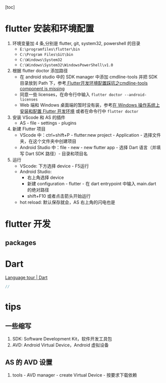 [toc]



# flutter 安装和环境配置



1. 环境变量加 4 条,分别是 flutter, git, system32, powershell 的目录 
    - `E:\programfiles\flutter\bin`
    - `C:\Program Files\Git\bin`
    - `C:\Windows\System32`
    - `C:\Windows\System32\WindowsPowerShell\v1.0`
2. 根据 flutter doctor 添加路径
    - 在 android studio 中的 SDK manager 中添加 cmdline-tools 并把 SDK 目录放到 Path 下，参考[ Flutter开发环境配置踩坑之cmdline-tools component is missing](https://blog.csdn.net/ZXHL_hxf/article/details/121208026)
    - 同意一些 licenses，在命令行中输入 `flutter doctor --android-licenses`
    - Web 端和 Windows 桌面端的暂时没有装，参考[在 Windows 操作系统上安装和配置 Flutter 开发环境](https://flutter.cn/docs/get-started/install/windows) 或者在命令行中 `flutter doctor`
3. 安装 VScode 和 AS 的插件
    - AS - file - settings - plugins
4. 新建 Flutter 项目
    - VScode 中：ctrl+shift+P - flutter:new project - Application - 选择文件夹，在这个文件夹中创建项目
    - Android Studio 中：file - new - new flutter app - 选择 Dart 语言（并填写 Dart SDK 路径）- 目录和项目名
5. 运行
    - VScode: 下方选择 device - F5运行
    - Android Studio: 
        - 右上角选择 device
        - 新建 configuration - flutter - 在 dart entrypoint 中输入 main.dart 的绝对路径
        - shift+F10 或者点击箭头开始运行
    - hot reload: 默认保存就会，AS 右上角的闪电也是





# flutter 开发

## packages



# Dart

[Language tour | Dart](https://dart.cn/guides/language/language-tour)

```dart
// 
```



# tips

## 一些缩写

1. SDK: Software Development Kit，软件开发工具包
2. AVD: Android Virtual Device，Android 虚拟设备

## AS 的 AVD 设置

1. tools - AVD manager - create Virtual Device - 按要求下载依赖